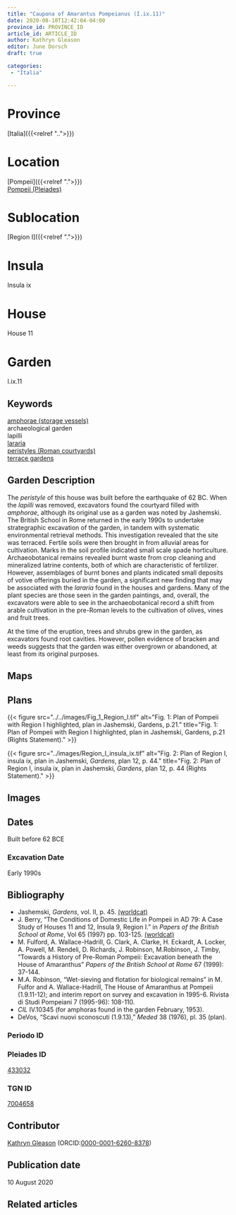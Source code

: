 ```yaml
---
title: "Caupona of Amarantus Pompeianus (I.ix.11)"
date: 2020-08-10T12:42:04-04:00
province_id: PROVINCE_ID
article_id: ARTICLE_ID
author: Kathryn Gleason
editor: June Dorsch
draft: true

categories:
 - "Italia"

---
```


# Province

[Italia]({{<relref "..">}})

# Location

[Pompeii]({{<relref ".">}}) \
[Pompeii (Pleiades)](https://pleiades.stoa.org/places/433032)

# Sublocation

[Region I]({{<relref ".">}})

# Insula

Insula ix

# House

House 11

# Garden

I.ix.11

## Keywords

[amphorae (storage vessels)](http://vocab.getty.edu/page/aat/300148696) \
archaeological garden \
lapilli \
[lararia](http://vocab.getty.edu/page/aat/300400600) \
[peristyles (Roman courtyards)](http://vocab.getty.edu/page/aat/300080971) \
[terrace gardens](http://vocab.getty.edu/page/aat/300404778)

## Garden Description

The *peristyle* of this house was built before the earthquake of 62 BC. When the *lapilli* was removed, excavators found the courtyard filled with *amphorae*, although its original use as a garden was noted by Jashemski. The British School in Rome returned in the early 1990s to undertake strategraphic excavation of the garden, in tandem with systematic environmental retrieval methods. This investigation revealed that the site was terraced. Fertile soils were then brought in from alluvial areas for cultivation. Marks in the soil profile indicated small scale spade horticulture. Archaeobotanical remains revealed burnt waste from crop cleaning and mineralized latrine contents, both of which are characteristic of fertilizer. However, assemblages of burnt bones and plants indicated small deposits of votive offerings buried in the garden, a significant new finding that may be associated with the *lararia* found in the houses and gardens. Many of the plant species are those seen in the garden paintings, and, overall, the excavators were able to see in the archaeobotanical record a shift from arable cultivation in the pre-Roman levels to the cultivation of olives, vines and fruit trees.

At the time of the eruption, trees and shrubs grew in the garden, as excavators found root cavities. However, pollen evidence of bracken and weeds suggests that the garden was either overgrown or abandoned, at least from its original purposes.

## Maps

<!--
OLD WAY (DO NOT USE)
![alt_text](../../images/image_name.ext)
*CAPTION*

NEW WAY ↓↓↓↓
{{< figure src="../../images/image_name.ext" alt="ALT_TEXT" title="CAPTION" >}}
-->

## Plans

{{< figure src="../../images/Fig_1_Region_I.tif" alt="Fig. 1: Plan of Pompeii with Region I highlighted, plan in Jashemski, Gardens, p.21." title="Fig. 1: Plan of Pompeii with Region I highlighted, plan in Jashemski, Gardens, p.21 (Rights Statement)." >}}

{{< figure src="../images/Region_I_insula_ix.tif" alt="Fig. 2: Plan of Region I, insula ix, plan in Jashemski, *Gardens*, plan 12, p. 44." title="Fig. 2: Plan of Region I, insula ix, plan in Jashemski, *Gardens*, plan 12, p. 44 (Rights Statement)." >}}

## Images


## Dates

Built before 62 BCE

### Excavation Date

Early 1990s

## Bibliography

* Jashemski, *Gardens*, vol. II, p. 45. [(worldcat)](http://www.worldcat.org/oclc/921816405)
* J. Berry, “The Conditions of Domestic Life in Pompeii in AD 79: A Case Study of Houses 11 and 12, Insula 9, Region I.” in *Papers of the British School at Rome*, Vol 65 (1997) pp. 103-125. [(worldcat)](http://www.worldcat.org/oclc/5542941651)
* M. Fulford, A. Wallace-Hadrill, G. Clark, A. Clarke, H. Eckardt, A. Locker, A. Powell, M. Rendeli, D. Richards, J. Robinson, M.Robinson, J. Timby, “Towards a History of Pre-Roman Pompeii: Excavation beneath the House of Amaranthus” *Papers of the British School at Rome* 67 (1999): 37-144.
* M.A. Robinson, “Wet-sieving and flotation for biological remains” in M. Fulfor and A. Wallace-Hadrill, The House of Amaranthus at Pompeii (1.9.11-12); and interim report on survey and excavation in 1995-6. Rivista di Studi Pompeiani 7 (1995-96): 108-110.
* *CIL* IV.10345 (for amphoras found in the garden February, 1953).
* DeVos, “Scavi nuovi sconoscuti (1.9.13),” *Meded* 38 (1976), pl. 35 (plan).

### Periodo ID

<!-- [PERIODO_ID](https://pleiades.stoa.org/places/PLEIADES_ID) -->

### Pleiades ID

[433032](https://pleiades.stoa.org/places/433032)

### TGN ID

[7004658](http://vocab.getty.edu/page/tgn/7004658)

## Contributor

[Kathryn Gleason](https://classics.cornell.edu/kathryn-gleason) (ORCID:[0000-0001-6260-8378](https://orcid.org/0000-0001-6260-8378))

## Publication date

10 August 2020

## Related articles

<!-- Links to other related articles. Leave blank for now -->
